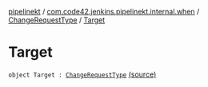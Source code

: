 [pipelinekt](../../index.md) / [com.code42.jenkins.pipelinekt.internal.when](../index.md) / [ChangeRequestType](index.md) / [Target](./-target.md)

# Target

`object Target : `[`ChangeRequestType`](index.md) [(source)](https://github.com/code42/pipelinekt/tree/master/internal/src/main/kotlin/com/code42/jenkins/pipelinekt/internal/when/ChangeRequestType.kt#L5)